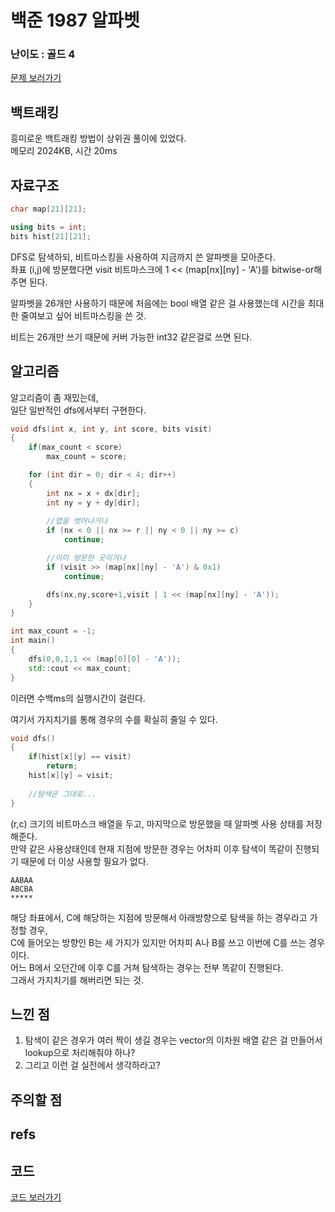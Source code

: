# 백준 1987 알파벳
 
### 난이도 : 골드 4
[문제 보러가기](https://www.acmicpc.net/problem/1987)
  
## 백트래킹
흥미로운 백트래킹 방법이 상위권 풀이에 있었다.  
메모리 	2024KB, 시간 20ms
  
  
## 자료구조
```c++
char map[21][21];

using bits = int;
bits hist[21][21];
```
DFS로 탐색하되, 비트마스킹을 사용하여 지금까지 쓴 알파벳을 모아준다.  
좌표 (i,j)에 방문했다면 visit 비트마스크에 1 << (map[nx][ny] - 'A')를 bitwise-or해주면 된다.  

알파벳을 26개만 사용하기 때문에 처음에는 bool 배열 같은 걸 사용했는데 시간을 최대한 줄여보고 싶어 비트마스킹을 쓴 것.  

비트는 26개만 쓰기 때문에 커버 가능한 int32 같은걸로 쓰면 된다.

## 알고리즘
알고리즘이 좀 재밌는데,  
일단 일반적인 dfs에서부터 구현한다.
```c++
void dfs(int x, int y, int score, bits visit) 
{
    if(max_count < score)
        max_count = score;

	for (int dir = 0; dir < 4; dir++)
	{
        int nx = x + dx[dir];
        int ny = y + dy[dir];
        
		//맵을 벗어나거나
		if (nx < 0 || nx >= r || ny < 0 || ny >= c)
			continue;

		//이미 방문한 곳이거나
		if (visit >> (map[nx][ny] - 'A') & 0x1)
			continue;

        dfs(nx,ny,score+1,visit | 1 << (map[nx][ny] - 'A'));
	}
}

int max_count = -1;
int main()
{
	dfs(0,0,1,1 << (map[0][0] - 'A'));
	std::cout << max_count;
}
```
이러면 수백ms의 실행시간이 걸린다.  

여기서 가지치기를 통해 경우의 수를 확실히 줄일 수 있다.
```c++
void dfs()
{
    if(hist[x][y] == visit)
        return;
    hist[x][y] = visit;
	
	//탐색은 그대로...
}
```
(r,c) 크기의 비트마스크 배열을 두고, 마지막으로 방문했을 때 알파벳 사용 상태를 저장해준다.  
만약 같은 사용상태인데 현재 지점에 방문한 경우는 어차피 이후 탐색이 똑같이 진행되기 때문에 더 이상 사용할 필요가 없다.  

```
AABAA
ABCBA
*****
```
해당 좌표에서, C에 해당하는 지점에 방문해서 아래방향으로 탐색을 하는 경우라고 가정할 경우,  
C에 들어오는 방향인 B는 세 가지가 있지만 어차피 A나 B를 쓰고 이번에 C를 쓰는 경우이다.  
어느 B에서 오던간에 이후 C를 거쳐 탐색하는 경우는 전부 똑같이 진행된다.  
그래서 가지치기를 해버리면 되는 것.  

## 느낀 점
1. 탐색이 같은 경우가 여러 짝이 생길 경우는 vector의 이차원 배열 같은 걸 만들어서 lookup으로 처리해줘야 하나?
2. 그리고 이런 걸 실전에서 생각하라고?

## 주의할 점

## refs

## 코드
[코드 보러가기](./boj1987.cpp)